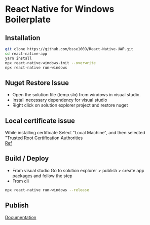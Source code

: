 # React Native for Windows Boilerplate


## Installation

```sh
git clone https://github.com/bsse1009/React-Native-UWP.git
cd react-native-app
yarn install
npx react-native-windows-init --overwrite
npx react-native run-windows
```

## Nuget Restore Issue
- Open the solution file (temp.sln) from windows in visual studio.
- Install necessary dependency for visual studio
- Right click on solution explorer project and restore nuget


## Local certificate issue
While installing certificate Select "Local Machine", and then selected "Trusted Root Certification Authorities 
<br />
[Ref](https://stackoverflow.com/questions/23812471/installing-appx-without-trusted-certificate#comment83694631_24372483)

## Build / Deploy <br />
- From visual studio
Go to solution explorer > publish > create app packages and follow the step
- From cli 
```sh
npx react-native run-windows --release
```
## Publish
[Documentation](https://microsoft.github.io/react-native-windows/docs/app-publishing)
